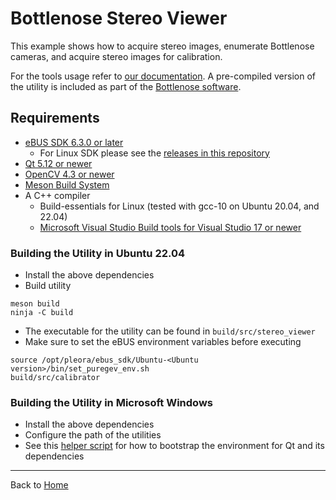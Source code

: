 # Bottlenose Stereo Viewer

This example shows how to acquire stereo images, enumerate Bottlenose cameras, and acquire stereo images for 
calibration.

For the tools usage refer to [our documentation](https://docs.labforge.ca/docs/software-modules). A pre-compiled
version of the utility is included as part of the [Bottlenose software](https://github.com/labforge/bottlenose/releases).

## Requirements
 * [eBUS SDK 6.3.0 or later](https://github.com/labforge/bottlenose/releases)
   * For Linux SDK please see the [releases in this repository](https://github.com/labforge/sdk-demos/releases) 
 * [Qt 5.12 or newer](https://doc.qt.io/qt-5.15/)
 * [OpenCV 4.3 or newer](https://opencv.org/)
 * [Meson Build System](https://mesonbuild.com/)
 * A C++ compiler
   * Build-essentials for Linux (tested with gcc-10 on Ubuntu 20.04, and 22.04)
   * [Microsoft Visual Studio Build tools for Visual Studio 17 or newer](https://aka.ms/vs/17/release/vs_buildtools.exe) 

### Building the Utility in Ubuntu 22.04

 * Install the above dependencies
 * Build utility
```
meson build
ninja -C build
```
 * The executable for the utility can be found in ```build/src/stereo_viewer```
 * Make sure to set the eBUS environment variables before executing
```
source /opt/pleora/ebus_sdk/Ubuntu-<Ubuntu version>/bin/set_puregev_env.sh
build/src/calibrator
```

### Building the Utility in Microsoft Windows

 * Install the above dependencies
 * Configure the path of the utilities
 * See this [helper script](win/install_oss.bat) for how to bootstrap the environment for Qt and its dependencies

----
Back to [Home](../README.md)
